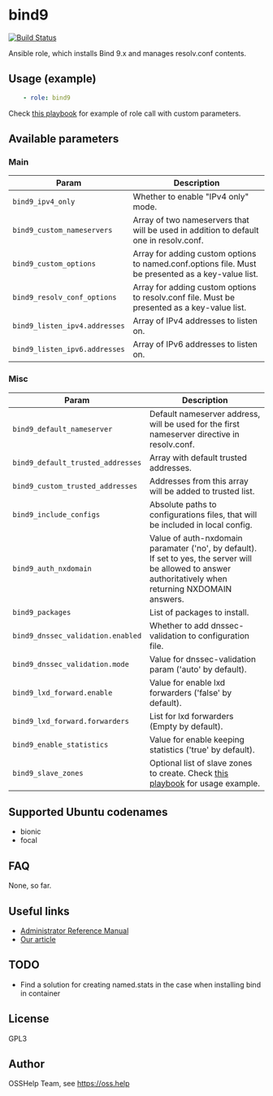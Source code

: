 # bind9

[![Build Status](https://drone.osshelp.ru/api/badges/ansible/bind9/status.svg)](https://drone.osshelp.ru/ansible/bind9)

Ansible role, which installs Bind 9.x and manages resolv.conf contents.

## Usage (example)

```yaml
    - role: bind9
```

Check [this playbook](molecule/custom/playbook.yml) for example of role call with custom parameters.

## Available parameters

### Main

| Param | Description |
| -------- | -------- |
| `bind9_ipv4_only` | Whether to enable "IPv4 only" mode. |
| `bind9_custom_nameservers` | Array of two nameservers that will be used in addition to default one in resolv.conf. |
| `bind9_custom_options` | Array for adding custom options to named.conf.options file. Must be presented as a key-value list. |
| `bind9_resolv_conf_options` | Array for adding custom options to resolv.conf file. Must be presented as a key-value list. |
| `bind9_listen_ipv4.addresses` | Array of IPv4 addresses to listen on. |
| `bind9_listen_ipv6.addresses` | Array of IPv6 addresses to listen on. |

### Misc

| Param | Description |
| -------- | -------- |
| `bind9_default_nameserver` | Default nameserver address, will be used for the first nameserver directive in resolv.conf. |
| `bind9_default_trusted_addresses` | Array with default trusted addresses. |
| `bind9_custom_trusted_addresses` | Addresses from this array will be added to trusted list. |
| `bind9_include_configs` | Absolute paths to configurations files, that will be included in local config. |
| `bind9_auth_nxdomain` | Value of auth-nxdomain paramater ('no', by default). If set to yes, the server will be allowed to answer authoritatively when returning NXDOMAIN answers. |
| `bind9_packages` | List of packages to install. |
| `bind9_dnssec_validation.enabled` | Whether to add dnssec-validation to configuration file. |
| `bind9_dnssec_validation.mode` | Value for dnssec-validation param ('auto' by default). |
| `bind9_lxd_forward.enable` | Value for enable lxd forwarders ('false' by default). |
| `bind9_lxd_forward.forwarders` | List for lxd forwarders (Empty by default). |
| `bind9_enable_statistics` | Value for enable keeping statistics ('true' by default). |
| `bind9_slave_zones` | Optional list of slave zones to create. Check [this playbook](molecule/custom/playbook.yml) for usage example. |

## Supported Ubuntu codenames

- bionic
- focal

## FAQ

None, so far.

## Useful links

- [Administrator Reference Manual](https://bind9.readthedocs.io/en/latest/#)
- [Our article](https://oss.help/kb23)

## TODO

- Find a solution for creating named.stats in the case when installing bind in container

## License

GPL3

## Author

OSSHelp Team, see <https://oss.help>
